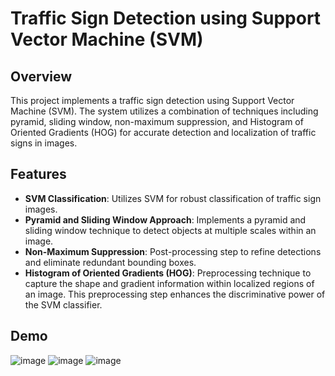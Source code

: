 # Traffic Sign Detection using Support Vector Machine (SVM)
## Overview
This project implements a traffic sign detection using Support Vector Machine (SVM). The system utilizes a combination of techniques including pyramid, sliding window, non-maximum suppression, and Histogram of Oriented Gradients (HOG) for accurate detection and localization of traffic signs in images.

## Features
* __SVM Classification__: Utilizes SVM for robust classification of traffic sign images.
* __Pyramid and Sliding Window Approach__: Implements a pyramid and sliding window technique to detect objects at multiple scales within an image.
* __Non-Maximum Suppression__: Post-processing step to refine detections and eliminate redundant bounding boxes.
* __Histogram of Oriented Gradients (HOG)__: Preprocessing technique to capture the shape and gradient information within localized regions of an image. This preprocessing step enhances the discriminative power of the SVM classifier.

## Demo
![image](https://github.com/toan-ly/Traffic-Sign-Detection/assets/104543062/d8adaea3-587f-4cae-b055-738b3ac3ce8f)
![image](https://github.com/toan-ly/Traffic-Sign-Detection/assets/104543062/d6a8810d-0b3b-469a-8fae-8f69fa39d328)
![image](https://github.com/toan-ly/Traffic-Sign-Detection/assets/104543062/a37601d0-f169-4106-b20a-74f63e1d232f)

